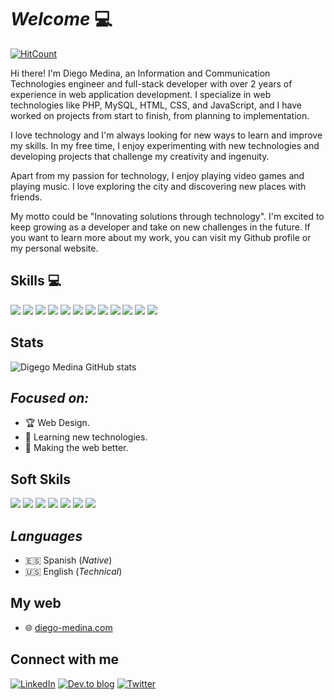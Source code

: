 # _Welcome_  :computer:
[![HitCount](https://komarev.com/ghpvc/?username=DiegoNMedina&label=Profile%20views&color=60dae2&style=flat)](https://github.com/DiegoNMedina)

Hi there! I'm Diego Medina, an Information and Communication Technologies engineer and full-stack developer with over 2 years of experience in web application development. I specialize in web technologies like PHP, MySQL, HTML, CSS, and JavaScript, and I have worked on projects from start to finish, from planning to implementation.

I love technology and I'm always looking for new ways to learn and improve my skills. In my free time, I enjoy experimenting with new technologies and developing projects that challenge my creativity and ingenuity.

Apart from my passion for technology, I enjoy playing video games and playing music. I love exploring the city and discovering new places with friends.

My motto could be "Innovating solutions through technology". I'm excited to keep growing as a developer and take on new challenges in the future. If you want to learn more about my work, you can visit my Github profile or my personal website.


## Skills :computer:
![](https://img.shields.io/badge/WordPress-21759b?style=for-the-badge&logo=wordpress&logoColor=22272E&labelColor=f0f0f0)
![](https://img.shields.io/badge/PHP-787cb4?style=for-the-badge&logo=php&logoColor=22272E&labelColor=f0f0f0)
![](https://img.shields.io/badge/HTML-e54d26?style=for-the-badge&logo=html5&logoColor=22272E&labelColor=f0f0f0)
![](https://img.shields.io/badge/CSS-0170bf?style=for-the-badge&logo=css3&logoColor=22272E&labelColor=f0f0f0)
![](https://img.shields.io/badge/NodeJS-306E17?style=for-the-badge&logo=node.js&logoColor=22272E&labelColor=f0f0f0&)
![](https://img.shields.io/badge/JavaScript-EFD948?style=for-the-badge&logo=javascript&logoColor=22272E&labelColor=f0f0f0)
![](https://img.shields.io/badge/SQL-be1431?style=for-the-badge&logo=mysql&logoColor=22272E&labelColor=f0f0f0)
![](https://img.shields.io/badge/MYSQL-e58e00?style=for-the-badge&logo=mysql&logoColor=22272E&labelColor=f0f0f0)
![](https://img.shields.io/badge/Laravel-ff291a?style=for-the-badge&logo=laravel&logoColor=22272E&labelColor=f0f0f0)
![](https://img.shields.io/badge/Codeigniter-ee4323?style=for-the-badge&logo=codeigniter&logoColor=22272E&labelColor=f0f0f0)
![](https://img.shields.io/badge/CSharp-963dad?style=for-the-badge&logo=csharp&logoColor=22272E&labelColor=f0f0f0)
![](https://img.shields.io/badge/Git-f34f29?style=for-the-badge&logo=git&logoColor=22272E&labelColor=f0f0f0)

## Stats

![Digego Medina GitHub stats](https://github-readme-stats.vercel.app/api?username=DiegoNMedina&show_icons=true&theme=radical)


## _Focused on:_
- :trophy: Web Design.
- :closed_book: Learning new technologies.
- :rocket: Making the web better.

## Soft Skils 
![](https://img.shields.io/badge/Problem%20solving-2D333B?style=for-the-badge)
![](https://img.shields.io/badge/Teamwork-2D333B?style=for-the-badge)
![](https://img.shields.io/badge/Communication%20skills-2D333B?style=for-the-badge)
![](https://img.shields.io/badge/stress%20resistance-2D333B?style=for-the-badge)
![](https://img.shields.io/badge/Emotional%20intelligence-2D333B?style=for-the-badge)
![](https://img.shields.io/badge/creativity-2D333B?style=for-the-badge)
![](https://img.shields.io/badge/Time%20management%20and%20organization-2D333B?style=for-the-badge)

## _Languages_
- :es: Spanish (_Native_)
- :us: English (_Technical_)



## My web
- :globe_with_meridians: <a href="https://diego-medina.com">diego-medina.com</a> 




## Connect with me

[![LinkedIn](https://img.shields.io/badge/linkedin-%230077B5.svg?style=for-the-badge&logo=linkedin&logoColor=white)](https://www.linkedin.com/in/diego-medina-9aa79920b/) [![Dev.to blog](https://img.shields.io/badge/dev.to-0A0A0A?style=for-the-badge&logo=dev.to&logoColor=white)](https://dev.to/diegonmedina) [![Twitter](https://img.shields.io/badge/thathuydiegom-%231DA1F2.svg?style=for-the-badge&logo=Twitter&logoColor=white)](https://twitter.com/thatguydiegom) 






